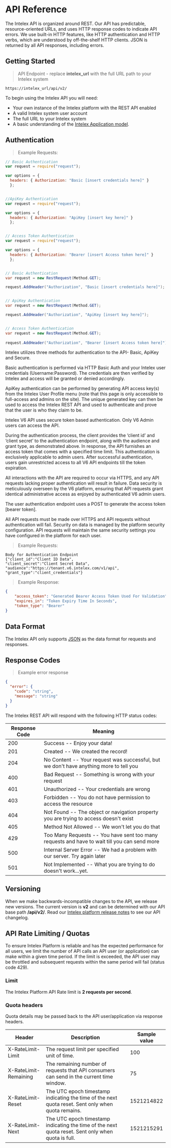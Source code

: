 # API Reference

The Intelex API is organized around REST. Our API has predictable, resource-oriented URLs, and uses HTTP response codes to indicate API errors. We use built-in HTTP features, like HTTP authentication and HTTP verbs, which are understood by off-the-shelf HTTP clients. JSON is returned by all API responses, including errors.

## Getting Started

> API Endpoint - replace **intelex_url** with the full URL path to your Intelex system

```
https://intelex_url/api/v2/
```

To begin using the Intelex API you will need:

* Your own instance of the Intelex platform with the REST API enabled
* A valid Intelex system user account
* The full URL to your Intelex system
* A basic understanding of the [Intelex Application model](https://community.intelex.com/library/knowledgebase/help/Content/Getting%20Started/Application%20Builder.htm). 

## Authentication

> Example Requests:

```javascript
// Basic Authentication
var request = require("request");

var options = {
  headers: { Authorization: "Basic [insert credentials here]" }
  };


//ApiKey Authentication
var request = require("request");

var options = {
  headers: { Authorization: "ApiKey [insert key here]" }
  };


// Access Token Authentication
var request = require("request");

var options = {
  headers: { Authorization: "Bearer [insert Access token here]" }
  };
```

```csharp

// Basic Authentication
var request = new RestRequest(Method.GET);

request.AddHeader("Authorization", "Basic [insert credentials here]");


// ApiKey Authentication
var request = new RestRequest(Method.GET);

request.AddHeader("Authorization", "ApiKey [insert key here]");


// Access Token Authentication
var request = new RestRequest(Method.GET);
 
request.AddHeader("Authorization", "Bearer [insert Access token here]");
```

Intelex utilizes three methods for authentication to the API- Basic, ApiKey and Secure.

Basic authentication is performed via HTTP Basic Auth and your Intelex user credentials (Username:Password). The credentials are then verified by Intelex and access will be granted or denied accordingly.

ApiKey authentication can be performed by generating API access key(s) from the Intelex User Profile menu (note that this page is only accessible to full-access and admins on the site). 
The unique generated key can then be used to access the Intelex REST API and used to authenticate and prove that the user is who they claim to be.

Intelex V6 API uses secure token based authentication. Only V6 Admin users can access the API.

During the authentication process, the client provides the ‘client id’ and ‘client secret’ to the authentication endpoint, along with the audience and grant type, as demonstrated above. In response, the API furnishes an access token that comes with a specified time limit. This authentication is exclusively applicable to admin users. After successful authentication, users gain unrestricted access to all V6 API endpoints till the token expiration.

All interactions with the API are required to occur via HTTPS, and any API requests lacking proper authentication will result in failure. Data security is meticulously overseen by the V6 platform, ensuring that API requests grant identical administrative access as enjoyed by authenticated V6 admin users.

The user authentication endpoint uses a POST to generate the access token [bearer token].

All API requests must be made over HTTPS and API requests without authentication will fail. Security on data is managed by the platform security configuration. 
API requests will maintain the same security settings you have configured in the platform for each user.

>Example Requests:

```CSharp 
Body for Authentication Endpoint
{"client_id":"Client ID Data",
"client_secret":"Client Secret Data",
"audience":"https://tenant.v6.intelex.com/v1/api",
"grant_type":"client_credentials"}
```

>Example Response:

```json
{
    "access_token": "Generated Bearer Access Token Used For Validation",
    "expires_in": "Token Expiry Time In Seconds",
    "token_type": "Bearer"
}
```

## Data Format

The Intelex API only supports [JSON](http://www.json.org/) as the data format for requests and responses.

## Response Codes

> Example error response

```json
{
  "error": {
    "code": "string",
    "message": "string"
  }
}
```

The Intelex REST API will respond with the following HTTP status codes:

Response Code | Meaning
---------- | -------
200 | Success -- Enjoy your data!
201 | Created -- We created the record!
204 | No Content -- Your request was successful, but we don't have anything more to tell you
400 | Bad Request -- Something is wrong with your request
401 | Unauthorized -- Your credentials are wrong
403 | Forbidden -- You do not have permission to access the resource
404 | Not Found -- The object or navigation property you are trying to access doesn't exist
405 | Method Not Allowed -- We won't let you do that
429 | Too Many Requests -- You have sent too many requests and have to wait till you can send more
500 | Internal Server Error -- We had a problem with our server. Try again later
501 | Not Implemented -- What you are trying to do doesn't work...yet.

## Versioning

When we make backwards-incompatible changes to the API, we release new versions. The current version is **v2** and can be determined with our API base path **/api/v2/**. Read our [Intelex platform release notes](https://community.intelex.com/library/knowledgebase/release-notes) to see our API changelog.

## API Rate Limiting / Quotas
To ensure Intelex Platform is reliable and has the expected performance for all users, we limit the number of API calls an API user (or application) can make within a given time period. If the limit is exceeded, the API user may be throttled and subsequent requests within the same period will fail (status code 429).

### Limit
The Intelex Platform API Rate limit is **2 requests per second**.

### Quota headers
Quota details may be passed back to the API user/application via response headers.

Header | Description | Sample value
---------- | ------- | -------
X-RateLimit-Limit	| The request limit per specified unit of time.	| 100
X-RateLimit-Remaining	| The remaining number of requests that API consumers can send in the current time window. | 75
X-RateLimit-Reset	| The UTC epoch timestamp indicating the time of the next quota reset. Sent only when quota remains. | 1521214822
X-RateLimit-Next | The UTC epoch timestamp indicating the time of the next quota reset. Sent only when quota is full.	 |1521215291